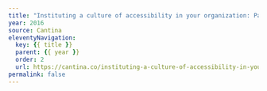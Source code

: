 ```yaml
---
title: "Instituting a culture of accessibility in your organization: Part 1"
year: 2016
source: Cantina
eleventyNavigation:
  key: {{ title }}
  parent: {{ year }}
  order: 2
  url: https://cantina.co/instituting-a-culture-of-accessibility-in-your-organization/
permalink: false
---
```

